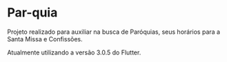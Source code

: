 # Par-quia
Projeto realizado para auxiliar na busca de Paróquias, seus horários para a Santa Missa e Confissões.

Atualmente utilizando a versão 3.0.5 do Flutter.

